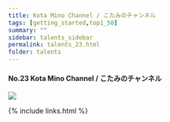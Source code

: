 ```yaml
---
title: Kota Mino Channel / こたみのチャンネル
tags: [getting_started,top1_50]
summary: ""
sidebar: talents_sidebar
permalink: talents_23.html
folder: talents
---
```



#### No.23 Kota Mino Channel / こたみのチャンネル
![](https://yt3.ggpht.com/Kas7Pu86RZ1Wo6mJ6uf_qVO6Tvk_vqDrZpchmRmnKOBQyltV1p5V0JiYYiVVmaHOi85XW-vpBGA=s176-c-k-c0x00ffffff-no-rj)







{% include links.html %}
